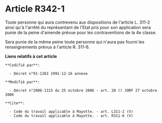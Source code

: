 # Article R342-1

Toute personne qui aura contrevenu aux dispositions de l'article L. 311-2 ainsi qu'à l'arrêté du représentant de l'Etat pris
pour son application sera punie de la peine d'amende prévue pour les contraventions de la 4e classe. 

Sera punie de la même peine toute personne qui n'aura pas fourni les renseignements prévus à l'article R. 311-6.

**Liens relatifs à cet article**

	**Codifié par**:

	  - Décret n°91-1263 1991-12-16 annexe

	**Modifié par**:

	  - Décret n°2006-1315 du 25 octobre 2006 - art. 20 () JORF 27 octobre 2006

	**Cite**:

	  - Code du travail applicable à Mayotte. - art. L311-2 (V)
	  - Code du travail applicable à Mayotte. - art. R311-6 (V)
